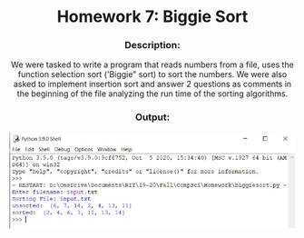 <div align='center'> <h1> Homework 7: Biggie Sort </h1>

### Description:
  
We were tasked to write a program that reads numbers from a file, uses the function selection sort ('Biggie" sort) to sort the numbers. We were also asked to implement insertion sort and answer 2 questions as comments in the beginning of the file analyzing the run time of the sorting algorithms.

  
### Output:
 
 ![Alt text](hw07_output.jpg)
